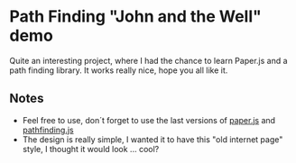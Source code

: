# Path Finding "John and the Well" demo

Quite an interesting project, where I had the chance to learn Paper.js and a path finding library. It works really nice, hope you all like it.

## Notes

- Feel free to use, don´t forget to use the last versions of [paper.js](http://paperjs.org/) and [pathfinding.js](https://github.com/qiao/PathFinding.js)
- The design is really simple, I wanted it to have this "old internet page" style, I thought it would look ... cool?

